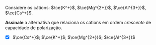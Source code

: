 Considere os cátions: $\ce{K^+}$, $\ce{Mg^{2+}}$, $\ce{Al^{3+}}$, $\ce{Cs^+}$.

**Assinale** a alternativa que relaciona os cátions em ordem *crescente* de capacidade de polarização.

- [x] $\ce{Cs^+}$; $\ce{K^+}$; $\ce{Mg^{2+}}$; $\ce{Al^{3+}}$

